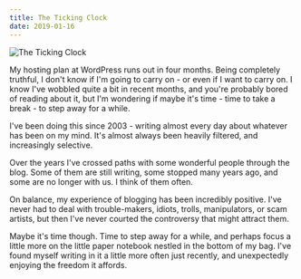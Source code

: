 ```yaml
---
title: The Ticking Clock
date: 2019-01-16
---
```


![The Ticking Clock](https://source.unsplash.com/9ZQzrLWV52M/1600x900)

My hosting plan at WordPress runs out in four months. Being completely truthful, I don't know if I'm going to carry on - or even if I want to carry on. I know I've wobbled quite a bit in recent months, and you're probably bored of reading about it, but I'm wondering if maybe it's time - time to take a break - to step away for a while.

I've been doing this since 2003 - writing almost every day about whatever has been on my mind. It's almost always been heavily filtered, and increasingly selective.

Over the years I've crossed paths with some wonderful people through the blog. Some of them are still writing, some stopped many years ago, and some are no longer with us. I think of them often.

On balance, my experience of blogging has been incredibly positive. I've never had to deal with trouble-makers, idiots, trolls, manipulators, or scam artists, but then I've never courted the controversy that might attract them.

Maybe it's time though. Time to step away for a while, and perhaps focus a little more on the little paper notebook nestled in the bottom of my bag. I've found myself writing in it a little more often just recently, and unexpectedly enjoying the freedom it affords.